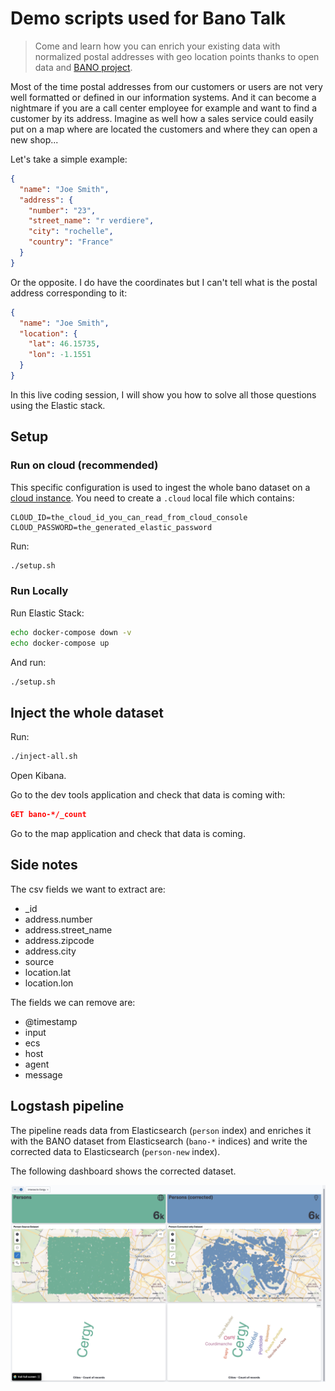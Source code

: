 # Demo scripts used for Bano Talk

> Come and learn how you can enrich your existing data with normalized postal addresses with geo location points thanks to open data and [BANO project](http://bano.openstreetmap.fr/data/).

Most of the time postal addresses from our customers or users are not very well formatted or defined in our information systems. And it can become a nightmare if you are a call center employee for example and want to find a customer by its address.
Imagine as well how a sales service could easily put on a map where are located the customers and where they can open a new shop...

Let's take a simple example:

```json
{
  "name": "Joe Smith",
  "address": {
    "number": "23",
    "street_name": "r verdiere",
    "city": "rochelle",
    "country": "France"
  }
}
```

Or the opposite. I do have the coordinates but I can't tell what is the postal address corresponding to it:

```json
{
  "name": "Joe Smith",
  "location": {
    "lat": 46.15735,
    "lon": -1.1551
  }
}
```

In this live coding session, I will show you how to solve all those questions using the Elastic stack.

## Setup

### Run on cloud (recommended)

This specific configuration is used to ingest the whole bano dataset on a [cloud instance](https://cloud.elastic.co).
You need to create a `.cloud` local file which contains:

```properties
CLOUD_ID=the_cloud_id_you_can_read_from_cloud_console
CLOUD_PASSWORD=the_generated_elastic_password
```

Run:

```sh
./setup.sh
```

### Run Locally

Run Elastic Stack:

```sh
echo docker-compose down -v
echo docker-compose up
```

And run:

```sh
./setup.sh
```

## Inject the whole dataset

Run:

```sh
./inject-all.sh
```

Open Kibana.

Go to the dev tools application and check that data is coming with:

```json
GET bano-*/_count
```

Go to the map application and check that data is coming.

## Side notes

The csv fields we want to extract are:

* _id
* address.number
* address.street_name
* address.zipcode
* address.city
* source
* location.lat
* location.lon

The fields we can remove are:

* @timestamp
* input
* ecs
* host
* agent
* message

## Logstash pipeline

The pipeline reads data from Elasticsearch (`person` index) and enriches it with the BANO dataset from Elasticsearch (`bano-*` indices) and write the corrected data to Elasticsearch (`person-new` index).

The following dashboard shows the corrected dataset.

![Dashboard](dashboard.png)
